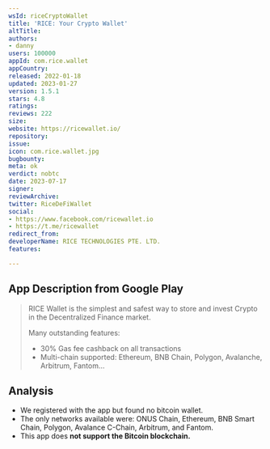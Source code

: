 ```yaml
---
wsId: riceCryptoWallet
title: 'RICE: Your Crypto Wallet'
altTitle: 
authors:
- danny
users: 100000
appId: com.rice.wallet
appCountry: 
released: 2022-01-18
updated: 2023-01-27
version: 1.5.1
stars: 4.8
ratings: 
reviews: 222
size: 
website: https://ricewallet.io/
repository: 
issue: 
icon: com.rice.wallet.jpg
bugbounty: 
meta: ok
verdict: nobtc
date: 2023-07-17
signer: 
reviewArchive: 
twitter: RiceDeFiWallet
social:
- https://www.facebook.com/ricewallet.io
- https://t.me/ricewallet
redirect_from: 
developerName: RICE TECHNOLOGIES PTE. LTD.
features: 

---
```


## App Description from Google Play

> RICE Wallet is the simplest and safest way to store and invest Crypto in the Decentralized Finance market.
>
> Many outstanding features:
> - 30% Gas fee cashback on all transactions
> - Multi-chain supported: Ethereum, BNB Chain, Polygon, Avalanche, Arbitrum, Fantom…

## Analysis

- We registered with the app but found no bitcoin wallet.
- The only networks available were: ONUS Chain, Ethereum, BNB Smart Chain, Polygon, Avalance C-Chain, Arbitrum, and Fantom.
- This app does **not support the Bitcoin blockchain.**
